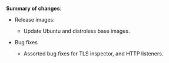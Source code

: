 **Summary of changes**:

* Release images:
  - Update Ubuntu and distroless base images.

* Bug fixes
  - Assorted bug fixes for TLS inspector, and HTTP listeners.
